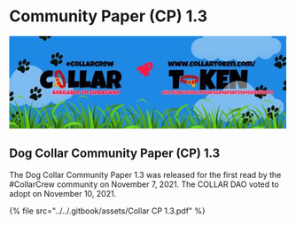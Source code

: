 # Community Paper (CP) 1.3



![](<../../.gitbook/assets/image (1) (1).png>)

## Dog Collar Community Paper (CP) 1.3

The Dog Collar Community Paper 1.3 was released for the first read by the #CollarCrew community on November 7, 2021.  The COLLAR DAO voted to adopt on November 10, 2021.

{% file src="../../.gitbook/assets/Collar CP 1.3.pdf" %}
